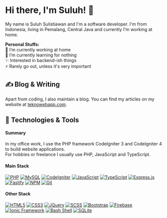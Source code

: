 # Hi there, I'm Suluh! &#x1F44B;

My name is Suluh Sulistiawan and I'm a software developer. I'm from Indonesia, living in Pemalang, Central Java and currently I'm working at home.

**Personal Stuffs:**<br />
&#x1F52D; I’m currently working at home<br />
&#x1F331; I’m currently learning for nothing<br />
&#x2728; Interested in backend-ish things<br />
&#x26A1; Rarely go out, unless it's very important

## &#x270d; Blog & Writing

Apart from coding, I also maintain a blog. You can find my articles on my website at [teknowebapp.com](https://www.teknowebapp.com/profile/4).

## &#x1F527; Technologies & Tools

#### Summary

In my office work, I use the PHP framework CodeIgniter 3 and CodeIgniter 4 to build website applications.<br />
For hobbies or freelance I usually use PHP, JavaScript and TypeScript.

#### Main Stack

[![PHP](https://img.shields.io/badge/PHP-%238993be?style=for-the-badge&logoColor=white&logo=php)](https://www.php.net/)
[![MySQL](https://img.shields.io/badge/MySQL-%2300758F?style=for-the-badge&logoColor=white&logo=mysql)](https://www.mysql.com/)
[![CodeIgniter](https://img.shields.io/badge/CodeIgniter-%23dd4814?style=for-the-badge&logoColor=white&logo=codeigniter)](https://codeigniter.com/)
[![JavaScript](https://img.shields.io/badge/JavaScript-%23f0db4f?style=for-the-badge&logoColor=white&logo=javascript)](https://www.javascript.com/)
[![TypeScript](https://img.shields.io/badge/TypeScript-%23007acc?style=for-the-badge&logoColor=white&logo=typescript)](https://www.typescriptlang.org/)
[![Express.js](https://img.shields.io/badge/Express.js-%23404d59?&style=for-the-badge&logoColor=white&logo=express)](https://expressjs.com/)
[![Fastify](https://img.shields.io/badge/Fastify-%23202020?style=for-the-badge&logoColor=white&logo=fastify)](https://www.fastify.io/)
[![NPM](https://img.shields.io/badge/NPM-%23FFFFFF?style=for-the-badge&logoColor=white&logo=npm)](https://www.npmjs.com/)
[![Git](https://img.shields.io/badge/Git-%23f34f29?style=for-the-badge&logoColor=white&logo=git)](https://git-scm.com/)

#### Other Stack

[![HTML5](https://img.shields.io/badge/HTML5-%23e34c26?style=for-the-badge&logoColor=white&logo=html5)](https://developer.mozilla.org/en-US/docs/Glossary/HTML5)
[![CSS3](https://img.shields.io/badge/CSS3-%23264de4?style=for-the-badge&logoColor=white&logo=css3)](https://developer.mozilla.org/en-US/docs/Web/CSS)
[![JQuery](https://img.shields.io/badge/JQuery-%230769ad?style=for-the-badge&logoColor=white&logo=jquery)](https://jquery.com/)
[![SCSS](https://img.shields.io/badge/SCSS-%23c69?style=for-the-badge&logoColor=white&logo=sass)](https://sass-lang.com/)
[![Bootstrap](https://img.shields.io/badge/Bootstrap-%23563d7c?style=for-the-badge&logoColor=white&logo=bootstrap)](https://getbootstrap.com/)
[![Firebase](https://img.shields.io/badge/Firebase-%23FFA611?style=for-the-badge&logoColor=white&logo=firebase)](https://firebase.google.com/)
[![Ionic Framework](https://img.shields.io/badge/Ionic-%23498AFF?style=for-the-badge&logoColor=white&logo=ionic)](https://ionicframework.com/)
[![Bash Shell](https://img.shields.io/badge/Bash-%234eaa25?style=for-the-badge&logoColor=white&logo=gnu-bash)](https://www.gnu.org/software/bash/)
[![SQLite](https://img.shields.io/badge/SQLite-blue?style=for-the-badge&logoColor=white&logo=sqlite)](https://www.sqlite.org/)

<!--
## &#x1F919; Connect With Me
[![Facebook](https://img.shields.io/badge/Facebook-%234267B2.svg?&style=for-the-badge&logo=facebook&logoColor=white)](https://www.facebook.com/suluh.sulistiawan)
[![Instagram](https://img.shields.io/badge/Instagram-%238a3ab9.svg?&style=for-the-badge&logo=instagram&logoColor=white)](https://www.instagram.com/suluh_s)
[![Twitter](https://img.shields.io/badge/Twitter-%2300acee.svg?&style=for-the-badge&logo=twitter&logoColor=white)](https://www.twitter.com/suluh_s)
[![Telegram](https://img.shields.io/badge/Telegram-%230088cc.svg?&style=for-the-badge&logo=telegram&logoColor=white)](https://t.me/suluh_s)
-->

<!--
## &#x1f4c8; GitHub Stats
<a href="https://github.com/sooluh">
  <img align="center" src="https://github-readme-stats.vercel.app/api/top-langs/?username=sooluh&layout=compact&hide_border=true&theme=dark" />
</a>
<a href="https://github.com/sooluh">
  <img align="center" src="https://github-readme-stats.vercel.app/api?username=sooluh&count_private=true&show_icons=true&hide_border=true&custom_title=My%20Github%20Stats&include_all_commits=true&hide=issues&theme=dark" alt="sooluh's GitHub Stats" />
</a>
-->
